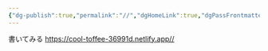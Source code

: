 ```yaml
---
{"dg-publish":true,"permalink":"//","dgHomeLink":true,"dgPassFrontmatter":false}
---
```



書いてみる
https://cool-toffee-36991d.netlify.app//